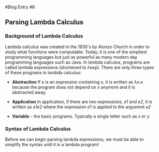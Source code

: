 #Blog Entry #8

## Parsing Lambda Calculus

### Background of Lambda Calculus
Lambda calculus was created in the 1930's by Alonzo Church in order to study what functions were computable. Today, it is one of the simpliest programming languages but just as powerful as many modern day programming languages such as Java. In lambda calculus, programs are called lambda expressions (shortened to λexp). There are only three types of these programs in lambda calculus:

- **Abstraction**
If *e* is an expression containing *x*, it is written as *λx.e* because the program does not depend on *x* anymore and it is abstracted away.

- **Application**
In application, if there are two expressions, *e1* and *e2*, it is written as *e1e2* where the expression *e1* is applied to the arguemnt *e2*

- **Variable** - the basic programs. Typically a single letter such as *x* or *y*

### Syntax of Lambda Calculus
Before we can begin parsing lambda expressions, we must be able to simplify the syntax until it is a lambda program!
